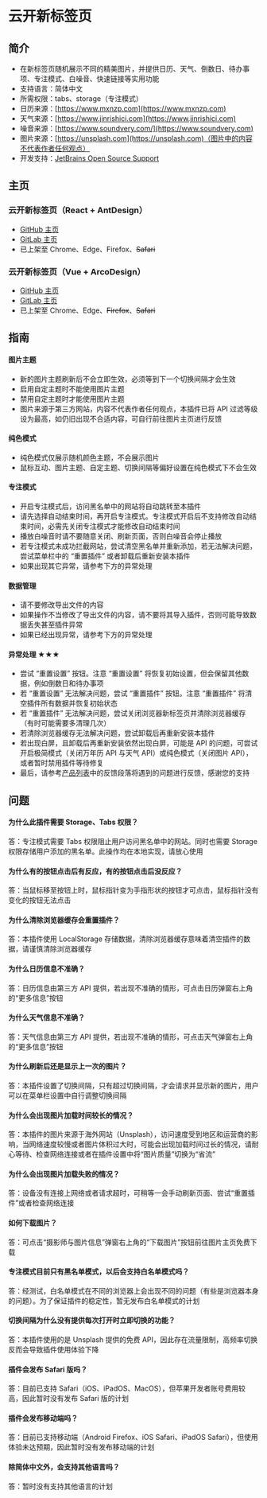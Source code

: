 # 云开新标签页

## 简介
* 在新标签页随机展示不同的精美图片，并提供日历、天气、倒数日、待办事项、专注模式、白噪音、快速链接等实用功能
* 支持语言：简体中文
* 所需权限：tabs、storage（专注模式）
* 日历来源：[https://www.mxnzp.com](https://www.mxnzp.com)
* 天气来源：[https://www.jinrishici.com](https://www.jinrishici.com)
* 噪音来源：[https://www.soundvery.com/](https://www.soundvery.com)
* 图片来源：[https://unsplash.com](https://unsplash.com)（图片中的内容不代表作者任何观点）
* 开发支持：[JetBrains Open Source Support](https://jb.gg/OpenSourceSupport "跳转至 JetBrains Open Source Support")

## 主页
### 云开新标签页（React + AntDesign）
* [GitHub 主页](https://github.com/xyk953651094/SkyNewTab-React "跳转至 GitHub 主页")
* [GitLab 主页](https://gitlab.com/xyk953651094/SkyNewTab-React "跳转至 GitLab 主页")
* 已上架至 Chrome、Edge、Firefox、~~Safari~~
### 云开新标签页（Vue + ArcoDesign）
* [GitHub 主页](https://github.com/xyk953651094/SkyNewTab-Vue "跳转至 GitHub 主页")
* [GitLab 主页](https://gitlab.com/xyk953651094/SkyNewTab-Vue "跳转至 GitLab 主页")
* 已上架至 Chrome、Edge、~~Firefox~~、~~Safari~~

## 指南
#### 图片主题
* 新的图片主题刷新后不会立即生效，必须等到下一个切换间隔才会生效
* 启用自定主题时不能使用图片主题
* 禁用自定主题时才能使用图片主题
* 图片来源于第三方网站，内容不代表作者任何观点，本插件已将 API 过滤等级设为最高，如仍旧出现不合适内容，可自行前往图片主页进行反馈
#### 纯色模式
* 纯色模式仅展示随机颜色主题，不会展示图片
* 鼠标互动、图片主题、自定主题、切换间隔等偏好设置在纯色模式下不会生效
#### 专注模式
* 开启专注模式后，访问黑名单中的网站将自动跳转至本插件
* 请先选择自动结束时间，再开启专注模式。专注模式开启后不支持修改自动结束时间，必需先关闭专注模式才能修改自动结束时间
* 播放白噪音时请不要随意关闭、刷新页面，否则白噪音会停止播放
* 若专注模式未成功拦截网站，尝试清空黑名单并重新添加，若无法解决问题，尝试菜单栏中的 “重置插件” 或者卸载后重新安装本插件
* 如果出现其它异常，请参考下方的异常处理
#### 数据管理
* 请不要修改导出文件的内容
* 如果操作不当修改了导出文件的内容，请不要将其导入插件，否则可能导致数据丢失甚至插件异常
* 如果已经出现异常，请参考下方的异常处理
#### 异常处理 ★★★
* 尝试 “重置设置” 按钮。注意 “重置设置” 将恢复初始设置，但会保留其他数据，例如倒数日和待办事项
* 若 “重置设置” 无法解决问题，尝试 “重置插件” 按钮。注意 “重置插件” 将清空插件所有数据并恢复初始状态
* 若 “重置插件” 无法解决问题，尝试关闭浏览器新标签页并清除浏览器缓存（有时可能需要多清理几次）
* 若清除浏览器缓存无法解决问题，尝试卸载后再重新安装本插件
* 若出现白屏，且卸载后再重新安装依然出现白屏，可能是 API 的问题，可尝试开启极简模式（关闭万年历 API 与天气 API）或纯色模式（关闭图片 API），或者暂时禁用插件等待修复
* 最后，请参考[产品列表](ProductList.md)中的反馈段落将遇到的问题进行反馈，感谢您的支持

## 问题
#### 为什么此插件需要 Storage、Tabs 权限？
答：专注模式需要 Tabs 权限阻止用户访问黑名单中的网站。同时也需要 Storage 权限存储用户添加的黑名单。此操作均在本地实现，请放心使用
#### 为什么有的按钮点击后有反应，有的按钮点击后没反应？
答：当鼠标移至按钮上时，鼠标指针变为手指形状的按钮才可点击，鼠标指针没有变化的按钮无法点击
#### 为什么清除浏览器缓存会重置插件？
答：本插件使用 LocalStorage 存储数据，清除浏览器缓存意味着清空插件的数据，请谨慎清除浏览器缓存
#### 为什么日历信息不准确？
答：日历信息由第三方 API 提供，若出现不准确的情形，可点击日历弹窗右上角的“更多信息”按钮
#### 为什么天气信息不准确？
答：天气信息由第三方 API 提供，若出现不准确的情形，可点击天气弹窗右上角的“更多信息”按钮
#### 为什么刷新后还是显示上一次的图片？
答：本插件设置了切换间隔，只有超过切换间隔，才会请求并显示新的图片，用户可以在菜单栏设置中自行调整切换间隔
#### 为什么会出现图片加载时间较长的情况？
答：本插件的图片来源于海外网站（Unsplash），访问速度受到地区和运营商的影响，当网络速度较慢或者图片体积过大时，可能会出现加载时间过长的情况，请耐心等待、检查网络连接或者在插件设置中将“图片质量”切换为“省流”
#### 为什么会出现图片加载失败的情况？
答：设备没有连接上网络或者请求超时，可稍等一会手动刷新页面、尝试“重置插件”或者检查网络连接
#### 如何下载图片？
答：可点击“摄影师与图片信息”弹窗右上角的“下载图片”按钮前往图片主页免费下载
#### 专注模式目前只有黑名单模式，以后会支持白名单模式吗？
答：经测试，白名单模式在不同的浏览器上会出现不同的问题（有些是浏览器本身的问题）。为了保证插件的稳定性，暂无发布白名单模式的计划
#### 切换间隔为什么没有提供每次打开时立即切换的功能？
答：本插件使用的是 Unsplash 提供的免费 API，因此存在流量限制，高频率切换反而会导致插件使用体验下降
#### 插件会发布 Safari 版吗？
答：目前已支持 Safari（iOS、iPadOS、MacOS），但苹果开发者账号费用较高，因此暂时没有发布 Safari 版的计划
#### 插件会发布移动端吗？
答：目前已支持移动端（Android Firefox、iOS Safari、iPadOS Safari），但使用体验未达预期，因此暂时没有发布移动端的计划
#### 除简体中文外，会支持其他语言吗？
答：暂时没有支持其他语言的计划